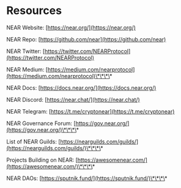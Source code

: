 # Resources

NEAR Website: [https://near.org/](https://near.org/)

NEAR Repo: [https://github.com/near](https://github.com/near)

NEAR Twitter: [https://twitter.com/NEARProtocol](https://twitter.com/NEARProtocol)

NEAR Medium: [https://medium.com/nearprotocol](https://medium.com/nearprotocol)\*\*\*\*

NEAR Docs: [https://docs.near.org/](https://docs.near.org/)

NEAR Discord: [https://near.chat/](https://near.chat/)

NEAR Telegram: [https://t.me/cryptonear](https://t.me/cryptonear)

NEAR Governance Forum: [https://gov.near.org/](https://gov.near.org/)\*\*\*\*

List of NEAR Guilds: [https://nearguilds.com/guilds/](https://nearguilds.com/guilds/)\*\*\*\*

Projects Building on NEAR: [https://awesomenear.com/](https://awesomenear.com/)\*\*\*\*

NEAR DAOs: [https://sputnik.fund/](https://sputnik.fund/)\*\*\*\*

